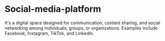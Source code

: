 # Social-media-platform
It's a digital space designed for communication, content sharing, and social networking among individuals, groups, or organizations. Examples include Facebook, Instagram, TikTok, and LinkedIn.

